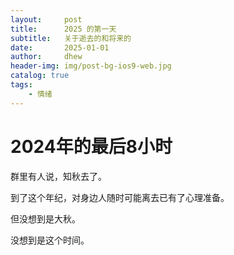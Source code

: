 ```yaml
---
layout:     post
title:      2025 的第一天
subtitle:   关于逝去的和将来的
date:       2025-01-01
author:     dhew
header-img: img/post-bg-ios9-web.jpg
catalog: true
tags:
	- 情绪
---
```


# 2024年的最后8小时

群里有人说，知秋去了。
  
到了这个年纪，对身边人随时可能离去已有了心理准备。
  
但没想到是大秋。
  
没想到是这个时间。
